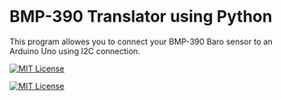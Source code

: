 
# BMP-390 Translator using Python

This program allowes you to connect your BMP-390 Baro sensor to an Arduino Uno using I2C connection.






[![MIT License](https://img.shields.io/badge/Support_our_Patreon-Link-blue.svg)](https://choosealicense.com/licenses/mit/)

[![MIT License](https://img.shields.io/badge/Need_Help-Ask_me_on_Discord:_010mak-red.svg)](https://choosealicense.com/licenses/mit/)


